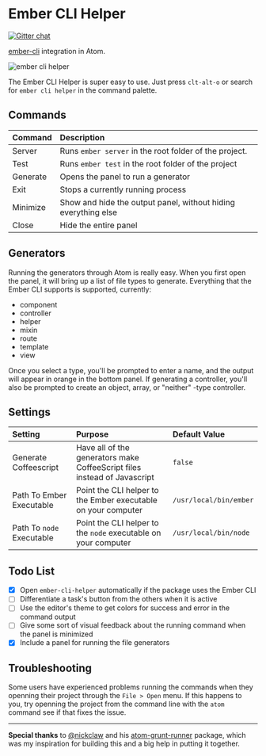 # Ember CLI Helper

[![Gitter chat](https://badges.gitter.im/alexlafroscia/atom-ember-cli-helper.png)](https://gitter.im/alexlafroscia/atom-ember-cli-helper)

[ember-cli](https://github.com/stefanpenner/ember-cli) integration in Atom.

![ember cli helper](http://cl.ly/VTGm/Screen%20Shot%202014-05-10%20at%2010.04.24%20PM.png)

The Ember CLI Helper is super easy to use.  Just press `clt-alt-o` or search
for `ember cli helper` in the command palette.

## Commands

| Command  | Description                                                    |
| :--      | :--                                                            |
| Server   | Runs `ember server` in the root folder of the project.         |
| Test     | Runs `ember test` in the root folder of the project            |
| Generate | Opens the panel to run a generator                             |
| Exit     | Stops a currently running process                              |
| Minimize | Show and hide the output panel, without hiding everything else |
| Close    | Hide the entire panel                                          |

## Generators

Running the generators through Atom is really easy.  When you first open the panel,
it will bring up a list of file types to generate.  Everything that the Ember CLI
supports is supported, currently:

- component
- controller
- helper
- mixin
- route
- template
- view

Once you select a type, you'll be prompted to enter a name, and the output will
appear in orange in the bottom panel.  If generating a controller, you'll also
be prompted to create an object, array, or "neither" -type controller.

## Settings

| Setting | Purpose | Default Value |
| :---    | :---    | :---          |
| Generate Coffeescript     | Have all of the generators make CoffeeScript files instead of Javascript | `false` |
| Path To Ember Executable  | Point the CLI helper to the Ember executable on your computer | `/usr/local/bin/ember` |
| Path To `node` Executable | Point the CLI helper to the `node` executable on your computer | `/usr/local/bin/node` |

## Todo List

- [x] Open `ember-cli-helper` automatically if the package uses the Ember CLI
- [ ] Differentiate a task's button from the others when it is active
- [ ] Use the editor's theme to get colors for success and error in the command output
- [ ] Give some sort of visual feedback about the running command when the panel is minimized
- [x] Include a panel for running the file generators

## Troubleshooting

Some users have experienced problems running the commands when they openning their project through the `File > Open` menu.  If this happens to you, try openning the project from the command line with the `atom` command see if that fixes the issue.


***

**Special thanks** to [@nickclaw](https://github.com/nickclaw/) and his
[atom-grunt-runner](https://github.com/nickclaw/atom-grunt-runner)
package, which was my inspiration for building this and a big help in putting it
together.
